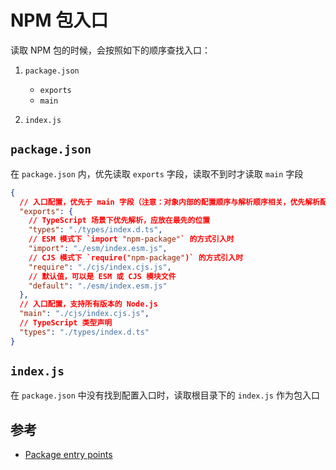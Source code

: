 # NPM 包入口

读取 NPM 包的时候，会按照如下的顺序查找入口：

1. `package.json`

   - `exports`
   - `main`

2. `index.js`

## `package.json`

在 `package.json` 内，优先读取 `exports` 字段，读取不到时才读取 `main` 字段

```json
{
  // 入口配置，优先于 main 字段（注意：对象内部的配置顺序与解析顺序相关，优先解析配置在最前面的声明）
  "exports": {
    // TypeScript 场景下优先解析，应放在最先的位置
    "types": "./types/index.d.ts",
    // ESM 模式下 `import "npm-package"` 的方式引入时
    "import": "./esm/index.esm.js",
    // CJS 模式下 `require("npm-package")` 的方式引入时
    "require": "./cjs/index.cjs.js",
    // 默认值，可以是 ESM 或 CJS 模块文件
    "default": "./esm/index.esm.js"
  },
  // 入口配置，支持所有版本的 Node.js
  "main": "./cjs/index.cjs.js",
  // TypeScript 类型声明
  "types": "./types/index.d.ts"
}
```

## `index.js`

在 `package.json` 中没有找到配置入口时，读取根目录下的 `index.js` 作为包入口

## 参考

- [Package entry points](https://nodejs.org/api/packages.html#package-entry-points)
